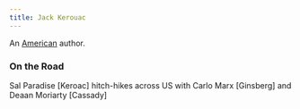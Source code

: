 ```yaml
---
title: Jack Kerouac
---
```


An [American](../index.html) author.

### On the Road

Sal Paradise [Keroac] hitch-hikes across US with Carlo Marx [Ginsberg] and Deaan Moriarty [Cassady]

